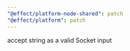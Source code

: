 ```yaml
---
"@effect/platform-node-shared": patch
"@effect/platform": patch
---
```


accept string as a valid Socket input
